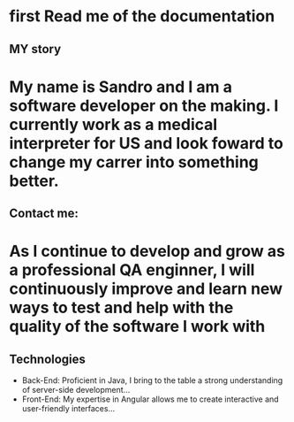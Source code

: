 # first Read me of the documentation



## MY story
# My name is Sandro and I am a software developer on the making. I currently work as a medical interpreter for US and look foward to change my carrer into something better.


## Contact me:
# As I continue to develop and grow as a professional QA enginner, I will continuously improve and learn new ways to test and help with the quality of the software I work with


## Technologies

- Back-End: Proficient in Java, I bring to the table a strong understanding of server-side development...
- Front-End: My expertise in Angular allows me to create interactive and user-friendly interfaces...
